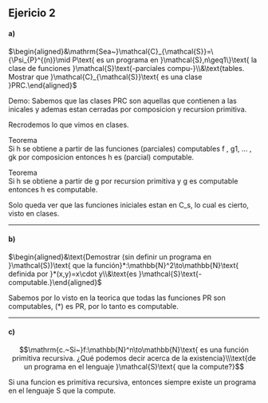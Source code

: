 ## Ejericio 2

#### a)

$\begin{aligned}&\mathrm{Sea~}\mathcal{C}_{\mathcal{S}}=\{\Psi_{P}^{(n)}\mid P\text{ es un programa en }\mathcal{S},n\geq1\}\text{ la clase de funciones }\mathcal{S}\text{-parciales compu-}\\&\text{tables. Mostrar que }\mathcal{C}_{\mathcal{S}}\text{ es una clase }PRC.\end{aligned}$

Demo:
Sabemos que las clases PRC son aquellas que contienen a las inicales y ademas estan cerradas por composicion y recursion primitiva.

Recrodemos lo que vimos en clases.

Teorema  
Si h se obtiene a partir de las funciones (parciales) computables
f , g1, ... , gk por composicion entonces h es (parcial) computable.

Teorema  
Si h se obtiene a partir de g por recursion primitiva y g es
computable entonces h es computable.

Solo queda ver que las funciones iniciales estan en C_s, lo cual es cierto, visto en clases.

-------
#### b)
$\begin{aligned}&\text{Demostrar (sin definir un programa en }\mathcal{S})\text{ que la función}*:\mathbb{N}^2\to\mathbb{N}\text{ definida por }*(x,y)=x\cdot y\\&\text{es }\mathcal{S}\text{-computable.}\end{aligned}$


Sabemos por lo visto en la teorica que todas las funciones PR son computables, (*) es PR,
por lo tanto es computable.


---

#### c)
$$\mathrm{c.~Si~}f:\mathbb{N}^n\to\mathbb{N}\text{ es una función primitiva recursiva. ¿Qué podemos decir acerca de la existencia}\\\text{de un programa en el lenguaje }\mathcal{S}\text{ que la compute?}$$

Si una funcion es primitiva recursiva, entonces siempre existe un programa en el lenguaje S que la compute.

